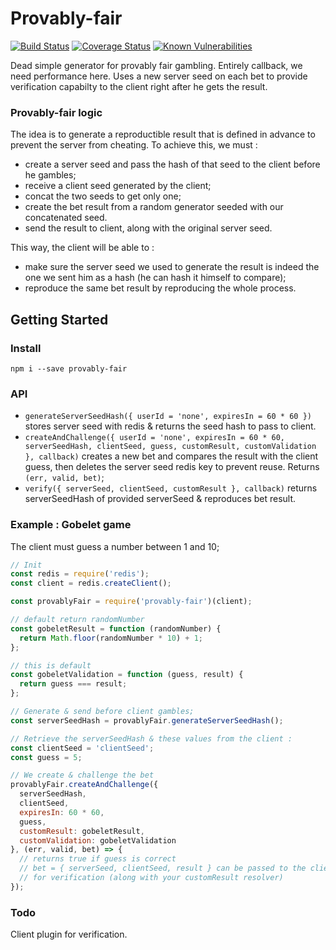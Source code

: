 # Provably-fair

[![Build Status](https://travis-ci.org/atmys/provably-fair.svg?branch=master)](https://travis-ci.org/atmys/provably-fair)
[![Coverage Status](https://coveralls.io/repos/github/atmys/provably-fair/badge.svg?branch=master)](https://coveralls.io/github/atmys/provably-fair?branch=master)
[![Known Vulnerabilities](https://snyk.io/test/github/atmys/provably-fair/badge.svg?targetFile=package.json)](https://snyk.io/test/github/atmys/provably-fair?targetFile=package.json)


Dead simple generator for provably fair gambling. Entirely callback, we need performance here.
Uses a new server seed on each bet to provide verification capabilty to the client right after he gets the result.

### Provably-fair logic

The idea is to generate a reproductible result that is defined in advance to prevent the server from cheating.
To achieve this, we must :
- create a server seed and pass the hash of that seed to the client before he gambles;
- receive a client seed generated by the client;
- concat the two seeds to get only one;
- create the bet result from a random generator seeded with our concatenated seed.
- send the result to client, along with the original server seed.

This way, the client will be able to :
- make sure the server seed we used to generate the result is indeed the one we sent him as a hash (he can hash it himself to compare);
- reproduce the same bet result by reproducing the whole process.

## Getting Started

### Install

```
npm i --save provably-fair
```

### API
- `generateServerSeedHash({ userId = 'none', expiresIn = 60 * 60 })` stores server seed with redis & returns the seed hash to pass to client.
- `createAndChallenge({ userId = 'none', expiresIn = 60 * 60, serverSeedHash, clientSeed, guess, customResult, customValidation }, callback)` creates a new bet and compares the result with the client guess, then deletes the server seed redis key to prevent reuse. Returns `(err, valid, bet)`; 
- `verify({ serverSeed, clientSeed, customResult }, callback)` returns serverSeedHash of provided serverSeed & reproduces bet result.

### Example : Gobelet game

The client must guess a number between 1 and 10;

```js
// Init
const redis = require('redis');
const client = redis.createClient();

const provablyFair = require('provably-fair')(client);

// default return randomNumber
const gobeletResult = function (randomNumber) {
  return Math.floor(randomNumber * 10) + 1;
};

// this is default
const gobeletValidation = function (guess, result) {
  return guess === result;
};

// Generate & send before client gambles;
const serverSeedHash = provablyFair.generateServerSeedHash();

// Retrieve the serverSeedHash & these values from the client :
const clientSeed = 'clientSeed';
const guess = 5;

// We create & challenge the bet
provablyFair.createAndChallenge({
  serverSeedHash,
  clientSeed,
  expiresIn: 60 * 60,
  guess,
  customResult: gobeletResult,
  customValidation: gobeletValidation
}, (err, valid, bet) => {
  // returns true if guess is correct
  // bet = { serverSeed, clientSeed, result } can be passed to the client
  // for verification (along with your customResult resolver)
});
```

### Todo

Client plugin for verification.
